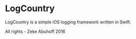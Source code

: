 # LogCountry

LogCountry is a simple iOS logging framework written in Swift.

All rights - Zeke Abuhoff 2016
